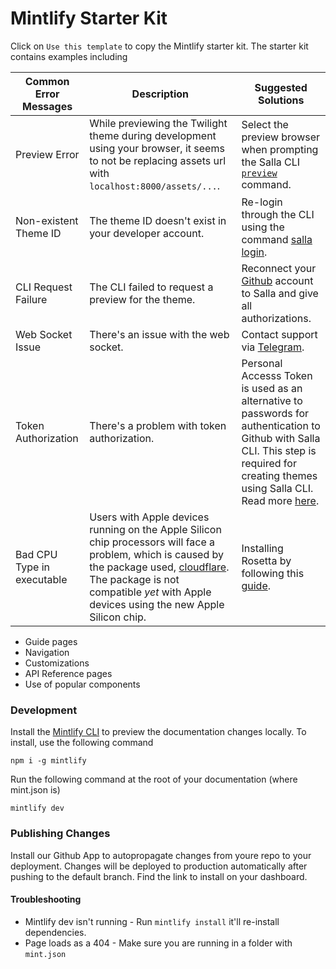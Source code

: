 # Mintlify Starter Kit

Click on `Use this template` to copy the Mintlify starter kit. The starter kit contains examples including


| Common Error Messages | Description | Suggested Solutions |
| --- | --- | --- |
| Preview Error | While previewing the Twilight theme during development using your browser, it seems to not be replacing assets url with `localhost:8000/assets/...`. | Select the preview browser when prompting the Salla CLI [`preview`](doc-422776?nav=01HNA8QHCPJTCY5VSEZ616JCAK) command. |
| Non-existent Theme ID | The theme ID doesn't exist in your developer account. | Re-login through the CLI using the command [salla login](doc-422762?nav=01HNA8QHCPJTCY5VSEZ616JCAK). |
| CLI Request Failure | The CLI failed to request a preview for the theme. | Reconnect your [Github](https://github.com/) account to Salla and give all authorizations. |
| Web Socket Issue | There's an issue with the web socket. | Contact support via [Telegram](https://t.me/SallaSupportBot). |
| Token Authorization | There's a problem with token authorization. | Personal Accesss Token is used as an alternative to passwords for authentication to Github with Salla CLI. This step is required for creating themes using Salla CLI. Read more [here](doc-422769?nav=01HNA8QHCPJTCY5VSEZ616JCAK).  |
| Bad CPU Type in executable | Users with Apple devices running on the Apple Silicon chip processors will face a problem, which is caused by the package used, [cloudflare](https://www.npmjs.com/package/cloudflare). The package is not compatible *yet* with Apple devices using the new Apple Silicon chip. | Installing Rosetta by following this [guide](doc-422761?nav=01HNA8QHCPJTCY5VSEZ616JCAK). 


- Guide pages
- Navigation
- Customizations
- API Reference pages
- Use of popular components

### Development

Install the [Mintlify CLI](https://www.npmjs.com/package/mintlify) to preview the documentation changes locally. To install, use the following command

```
npm i -g mintlify
```

Run the following command at the root of your documentation (where mint.json is)

```
mintlify dev
```

### Publishing Changes

Install our Github App to autopropagate changes from youre repo to your deployment. Changes will be deployed to production automatically after pushing to the default branch. Find the link to install on your dashboard. 

#### Troubleshooting

- Mintlify dev isn't running - Run `mintlify install` it'll re-install dependencies.
- Page loads as a 404 - Make sure you are running in a folder with `mint.json`
